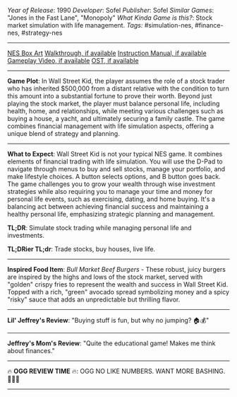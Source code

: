 *Year of Release*: 1990
*Developer*: Sofel
*Publisher*: Sofel
*Similar Games*: "Jones in the Fast Lane", "Monopoly"
*What Kinda Game is this?*: Stock market simulation with life management.
*Tags:* #simulation-nes, #finance-nes, #strategy-nes

---
[NES Box Art](https://www.google.com/search?tbm=isch&q=NES+Box+Art+Wall+Street+Kid) 
[Walkthrough, if available](https://www.google.com/search?q=Walkthrough+NES+Wall+Street+Kid)
[Instruction Manual, if available](https://www.google.com/search?q=NES+Instruction+Manual+Wall+Street+Kid)
[Gameplay Video, if available](https://www.youtube.com/results?search_query=gameplay+NES+Wall+Street+Kid) 
[OST, if available](https://www.youtube.com/results?search_query=gameplay+NES+Wall+Street+Kid+OST)

- - -
**Game Plot**: In Wall Street Kid, the player assumes the role of a stock trader who has inherited $500,000 from a distant relative with the condition to turn this amount into a substantial fortune to prove their worth. Beyond just playing the stock market, the player must balance personal life, including health, home, and relationships, while meeting various challenges such as buying a house, a yacht, and ultimately securing a family castle. The game combines financial management with life simulation aspects, offering a unique blend of strategy and planning.

- - -
**What to Expect**: Wall Street Kid is not your typical NES game. It combines elements of financial trading with life simulation. You will use the D-Pad to navigate through menus to buy and sell stocks, manage your portfolio, and make lifestyle choices. A button selects options, and B button goes back. The game challenges you to grow your wealth through wise investment strategies while also requiring you to manage your time and money for personal life events, such as exercising, dating, and home buying. It's a balancing act between achieving financial success and maintaining a healthy personal life, emphasizing strategic planning and management.

**TL;DR**: Simulate stock trading while managing personal life and investments.

**TL;DRier TL;dr**: Trade stocks, buy houses, live life.

---
**Inspired Food Item**: *Bull Market Beef Burgers* - These robust, juicy burgers are inspired by the highs and lows of the stock market, served with "golden" crispy fries to represent the wealth and success in Wall Street Kid. Topped with a rich, "green" avocado spread symbolizing money and a spicy "risky" sauce that adds an unpredictable but thrilling flavor.

---
**Lil' Jeffrey's Review**: "Buying stuff is fun, but why no jumping? 🏠💰"

---
**Jeffrey's Mom's Review**: "Quite the educational game! Makes me think about finances."

---
🔥 **OGG REVIEW TIME** 🔥: OGG NO LIKE NUMBERS. WANT MORE BASHING. 💼🚫🏹

---